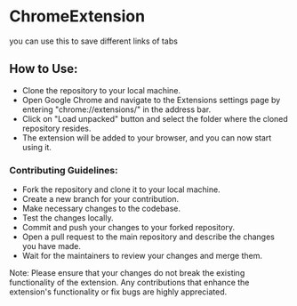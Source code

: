 # ChromeExtension

you can use this to save different links of tabs 


## How to Use:

- Clone the repository to your local machine.
- Open Google Chrome and navigate to the Extensions settings page by entering "chrome://extensions/" in the address bar.
- Click on "Load unpacked" button and select the folder where the cloned repository resides.
- The extension will be added to your browser, and you can now start using it.

### Contributing Guidelines:

- Fork the repository and clone it to your local machine.
- Create a new branch for your contribution.
- Make necessary changes to the codebase.
- Test the changes locally.
- Commit and push your changes to your forked repository.
- Open a pull request to the main repository and describe the changes you have made.
- Wait for the maintainers to review your changes and merge them.


Note: Please ensure that your changes do not break the existing functionality of the extension. Any contributions that enhance the extension's functionality or fix bugs are highly appreciated.
